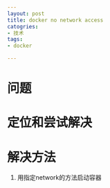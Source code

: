 ```yaml
---
layout: post
title: docker no network access
catogries:
- 技术
tags:
- docker

---
```

# 问题

# 定位和尝试解决

# 解决方法

1. 用指定network的方法启动容器
